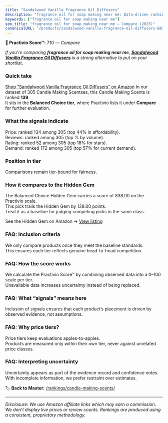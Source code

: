 ```yaml
---
title: "Sandalwood Vanilla Fragrance Oil Diffusers"
description: "fragrance oil for soap making near me: Data-driven ranking using the Practivio Score™. Positioned by quality, value, demand, findability, momentum."
keywords: ["fragrance oil for soap making near me"]
seo_title: "fragrance oil for soap making near me — Compare (2025)"
canonicalURL: "/products/sandalwood-vanilla-fragrance-oil-diffusers-B07Q27X2RJ/"
---
```


**🛒 Practivio Score™:** 710 — _Compare_


*If you're comparing **fragrance oil for soap making near me**, **[Sandalwood Vanilla Fragrance Oil Diffusers](https://www.amazon.com/dp/B07Q27X2RJ?tag=practivio-20)** is a strong alternative to put on your shortlist.*
### Quick take
[Shop “Sandalwood Vanilla Fragrance Oil Diffusers” on Amazon](https://www.amazon.com/dp/B07Q27X2RJ?tag=practivio-20)
In our dataset of 305 Candle Making Scentses, this Candle Making Scents is ranked **139**.  
It sits in the **Balanced Choice tier**, where Practivio lists it under **Compare** for further evaluation.

### What the signals indicate
Price: ranked 134 among 305 (top 44% in affordability).  
Reviews: ranked  among 305 (top % by volume).  
Rating: ranked 52 among 305 (top 18% for stars).  
Demand: ranked 172 among 305 (top 57% for current demand).

### Position in tier
Comparisons remain tier-bound for fairness.

### How it compares to the Hidden Gem
The Balanced Choice Hidden Gem carries a score of 838.00 on the Practivio scale.  
This pick trails the Hidden Gem by 128.00 points.  
Treat it as a baseline for judging competing picks in the same class.  

See the Hidden Gem on Amazon → [View listing](https://www.amazon.com/dp/B08XJQ3KF1?tag=practivio-20)

### FAQ: Inclusion criteria
We only compare products once they meet the baseline standards.  
This ensures each tier reflects genuine head-to-head competition.

### FAQ: How the score works
We calculate the Practivio Score™ by combining observed data into a 0–100 scale per tier.  
Unavailable data increases uncertainty instead of being replaced.

### FAQ: What “signals” means here
Inclusion of signals ensures that each product’s placement is driven by observed evidence, not assumptions.

### FAQ: Why price tiers?
Price tiers keep evaluations apples-to-apples.  
Products are measured only within their own tier, never against unrelated price classes.

### FAQ: Interpreting uncertainty
Uncertainty appears as part of the evidence record and confidence notes.  
With incomplete information, we prefer restraint over estimates.

<!-- Missing template for Compare/CompareWithinPriceClass -->


🏷️ **Back to Master:** [/rankings/candle-making-scents/](/rankings/candle-making-scents/)

---
_Disclosure: We use Amazon affiliate links which may earn a commission. We don’t display live prices or review counts. Rankings are produced using a consistent, proprietary methodology._
